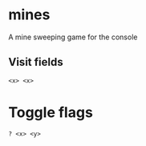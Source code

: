 # mines
A mine sweeping game for the console

## Visit fields

    <x> <x>
    
# Toggle flags

    ? <x> <y>
